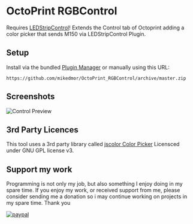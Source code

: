 # OctoPrint RGBControl
Requires [LEDStripControl]()! Extends the Control tab of Octoprint adding a color picker that sends M150 via LEDStripControl Plugin.

## Setup

Install via the bundled [Plugin Manager](https://github.com/foosel/OctoPrint/wiki/Plugin:-Plugin-Manager)
or manually using this URL:

    https://github.com/mikedmor/OctoPrint_RGBControl/archive/master.zip

## Screenshots

![Control Preview](Octoprint_RGBControl.png)

## 3rd Party Licences
This tool uses a 3rd party library called [jscolor Color Picker](http://jscolor.com/) Licensced under GNU GPL license v3.

## Support my work
Programming is not only my job, but also something I enjoy doing in my spare time. If you enjoy my work, or received support from me, please consider sending me a donation so i may continue working on projects in my spare time. Thank you

[![paypal](https://www.paypalobjects.com/en_US/i/btn/btn_donateCC_LG.gif)](https://www.paypal.com/cgi-bin/webscr?cmd=_s-xclick&hosted_button_id=K3LCC3QY2LSE8)
